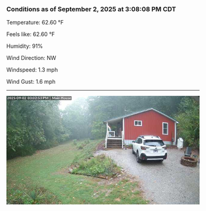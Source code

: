 ### Conditions as of September 2, 2025 at 3:08:08 PM CDT 

Temperature: 62.60 &deg;F

Feels like: 62.60 &deg;F

Humidity: 91%

Wind Direction: NW

Windspeed: 1.3 mph

Wind Gust: 1.6 mph

---

<img src="./images/latest.jpeg"/>


